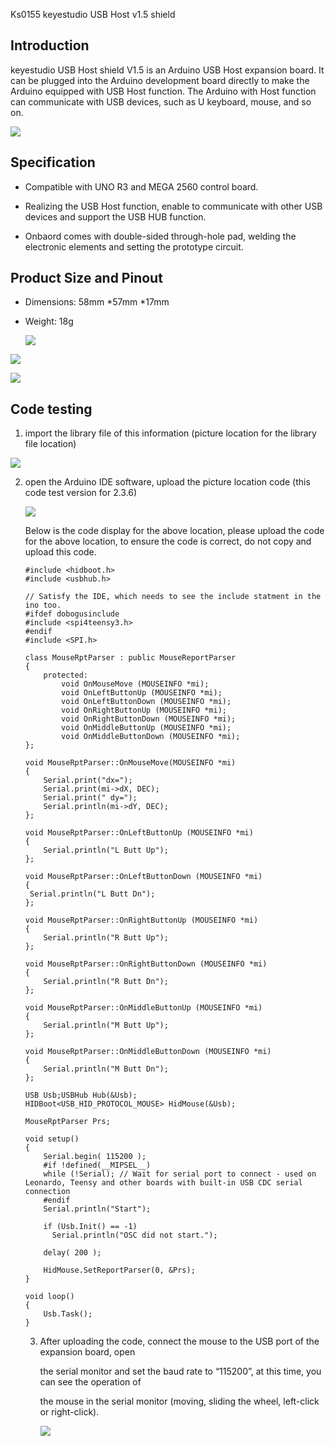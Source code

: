 Ks0155 keyestudio USB Host v1.5 shield

## Introduction

keyestudio USB Host shield V1.5 is an Arduino USB Host expansion board. It can be plugged into the Arduino development board directly to make the Arduino equipped with USB Host function. The Arduino with Host function can communicate with USB devices, such as U keyboard, mouse, and so on.

![](image/png1.png)



## Specification

- Compatible with UNO R3 and MEGA 2560 control board.

- Realizing the USB Host function, enable to communicate with other USB devices and support the USB HUB function.

- Onbaord comes with double-sided through-hole pad, welding the electronic elements and setting the prototype circuit.

  

## Product Size and Pinout

- Dimensions: 58mm *57mm *17mm

- Weight: 18g

  ![](image/png2.png)

  

  

![](image/png3.png)

![](image/png7.png)





## Code testing

1. import the library file of this information (picture location for the library file location)

![](image/png4.png)

2. open the Arduino IDE software, upload the picture location code (this code test version for 2.3.6)

   ![](image/png5.png)

   Below is the code display for the above location, please upload the code for the above location, to ensure the code is correct, do not copy and upload this code.

   ```
   #include <hidboot.h>
   #include <usbhub.h>
    
   // Satisfy the IDE, which needs to see the include statment in the ino too.
   #ifdef dobogusinclude
   #include <spi4teensy3.h>
   #endif
   #include <SPI.h>
    
   class MouseRptParser : public MouseReportParser
   {
       protected:
           void OnMouseMove (MOUSEINFO *mi);    
           void OnLeftButtonUp (MOUSEINFO *mi);
           void OnLeftButtonDown (MOUSEINFO *mi);
           void OnRightButtonUp (MOUSEINFO *mi);
           void OnRightButtonDown (MOUSEINFO *mi);
           void OnMiddleButtonUp (MOUSEINFO *mi);
           void OnMiddleButtonDown (MOUSEINFO *mi);
   };
   
   void MouseRptParser::OnMouseMove(MOUSEINFO *mi)
   {
       Serial.print("dx=");
       Serial.print(mi->dX, DEC);
       Serial.print(" dy=");
       Serial.println(mi->dY, DEC);
   };
   
   void MouseRptParser::OnLeftButtonUp (MOUSEINFO *mi)
   {
       Serial.println("L Butt Up");
   };
   
   void MouseRptParser::OnLeftButtonDown (MOUSEINFO *mi)
   {    
   	Serial.println("L Butt Dn");
   };
   
   void MouseRptParser::OnRightButtonUp (MOUSEINFO *mi)
   {
       Serial.println("R Butt Up");
   };
   
   void MouseRptParser::OnRightButtonDown (MOUSEINFO *mi)
   {
       Serial.println("R Butt Dn");
   };
   
   void MouseRptParser::OnMiddleButtonUp (MOUSEINFO *mi)
   {
       Serial.println("M Butt Up");
   };
   
   void MouseRptParser::OnMiddleButtonDown (MOUSEINFO *mi)
   {
       Serial.println("M Butt Dn");
   };
    
   USB Usb;USBHub Hub(&Usb);
   HIDBoot<USB_HID_PROTOCOL_MOUSE> HidMouse(&Usb);
    
   MouseRptParser Prs;
    
   void setup()
   {
       Serial.begin( 115200 );
       #if !defined(__MIPSEL__)
       while (!Serial); // Wait for serial port to connect - used on Leonardo, Teensy and other boards with built-in USB CDC serial connection
       #endif
       Serial.println("Start");
     
       if (Usb.Init() == -1)
         Serial.println("OSC did not start.");
     
       delay( 200 );
     
       HidMouse.SetReportParser(0, &Prs);
   }
    
   void loop()
   {
       Usb.Task();
   }
   ```
   
   3. After uploading the code, connect the mouse to the USB port of the expansion board, open
   
      the serial monitor and set the baud rate to “115200”, at this time, you can see the operation of
   
      the mouse in the serial monitor (moving, sliding the wheel, left-click or right-click).
   
      ![](image/png6.png)


